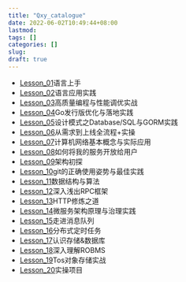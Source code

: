 ```yaml
---
title: "Qxy_catalogue"
date: 2022-06-02T10:49:44+08:00
lastmod:
tags: []
categories: []
slug:
draft: true
---
```


- [Lesson_01]()语言上手
- [Lesson_02]()语言应用实践
- [Lesson_03]()高质量编程与性能调优实战
- [Lesson_04]()Go发行版优化与落地实践
- [Lesson_05]()设计模式之Database/SQL与GORM实践
- [Lesson_06]()从需求到上线全流程+实操
- [Lesson_07]()计算机网络基本概念与实际应用
- [Lesson_08]()如何将我的服务开放给用户
- [Lesson_09]()架构初探
- [Lesson_10]()git的正确使用姿势与最佳实践
- [Lesson_11]()数据结构与算法
- [Lesson_12]()深入浅出RPC框架
- [Lesson_13]()HTTP修炼之道
- [Lesson_14]()微服务架构原理与治理实践
- [Lesson_15]()走进消息队列
- [Lesson_16]()分布式定时任务
- [Lesson_17]()认识存储&数据库
- [Lesson_18]()深入理解ROBMS
- [Lesson_19]()Tos对象存储实战
- [Lesson_20]()实操项目